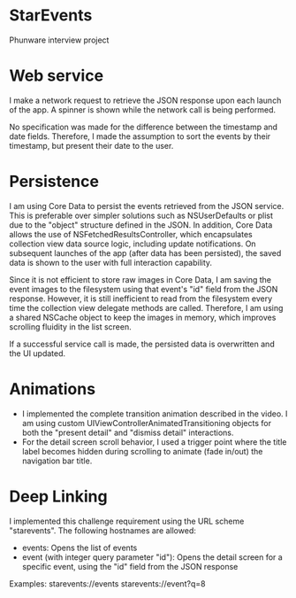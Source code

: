 # StarEvents
Phunware interview project

# Web service

I make a network request to retrieve the JSON response upon each launch of the app. A spinner is shown while the network call is being performed.

No specification was made for the difference between the timestamp and date fields. Therefore, I made the assumption to sort the events by their timestamp, but present their date to the user.

# Persistence

I am using Core Data to persist the events retrieved from the JSON service. This is preferable over simpler solutions such as NSUserDefaults or plist due to the "object" structure defined in the JSON. In addition, Core Data allows the use of NSFetchedResultsController, which encapsulates collection view data source logic, including update notifications. On subsequent launches of the app (after data has been persisted), the saved data is shown to the user with full interaction capability.

Since it is not efficient to store raw images in Core Data, I am saving the event images to the filesystem using that event's "id" field from the JSON response. However, it is still inefficient to read from the filesystem every time the collection view delegate methods are called. Therefore, I am using a shared NSCache object to keep the images in memory, which improves scrolling fluidity in the list screen.

If a successful service call is made, the persisted data is overwritten and the UI updated. 

# Animations

- I implemented the complete transition animation described in the video. I am using custom UIViewControllerAnimatedTransitioning objects for both the "present detail" and "dismiss detail" interactions.
- For the detail screen scroll behavior, I used a trigger point where the title label becomes hidden during scrolling to animate (fade in/out) the navigation bar title.

# Deep Linking

I implemented this challenge requirement using the URL scheme "starevents". The following hostnames are allowed:
- events: Opens the list of events
- event (with integer query parameter "id"): Opens the detail screen for a specific event, using the "id" field from the JSON response

Examples:
starevents://events
starevents://event?q=8
